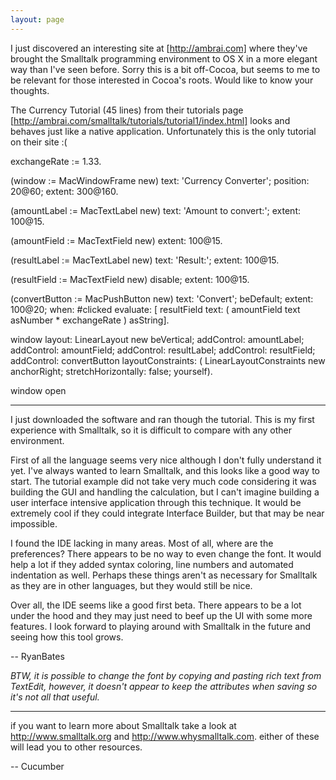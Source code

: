 ```yaml
---
layout: page
---
```





I just discovered an interesting site at [http://ambrai.com] where they've brought the Smalltalk programming environment to OS X in a more elegant way than I've seen before.  Sorry this is a bit off-Cocoa, but seems to me to be relevant for those interested in Cocoa's roots.  Would like to know your thoughts.

The Currency Tutorial (45 lines) from their tutorials page [http://ambrai.com/smalltalk/tutorials/tutorial1/index.html] looks and
behaves just like a native application.  Unfortunately this is the only tutorial on their site :(

    
exchangeRate := 1.33.

(window := MacWindowFrame new)
  text: 'Currency Converter';
  position: 20@60;
  extent: 300@160.

(amountLabel := MacTextLabel new)
  text: 'Amount to convert:';
  extent: 100@15.

(amountField := MacTextField new)
  extent: 100@15.

(resultLabel := MacTextLabel new)
  text: 'Result:';
  extent: 100@15.

(resultField := MacTextField new)
  disable;
  extent: 100@15.

(convertButton := MacPushButton new)
  text: 'Convert';
  beDefault;
  extent: 100@20;
  when: #clicked evaluate: [
    resultField text: (
      amountField text asNumber * exchangeRate
    ) asString].

window
  layout: LinearLayout new beVertical;
  addControl: amountLabel;
  addControl: amountField;
  addControl: resultLabel;
  addControl: resultField;
  addControl: convertButton layoutConstraints: (
    LinearLayoutConstraints new
      anchorRight;
      stretchHorizontally: false;
      yourself).

window open


----

I just downloaded the software and ran though the tutorial. This is my first experience with Smalltalk, so it is difficult to compare with any other environment.

First of all the language seems very nice although I don't fully understand it yet. I've always wanted to learn Smalltalk, and this looks like a good way to start. The tutorial example did not take very much code considering it was building the GUI and handling the calculation, but I can't imagine building a user interface intensive application through this technique. It would be extremely cool if they could integrate Interface Builder, but that may be near impossible.

I found the IDE lacking in many areas. Most of all, where are the preferences? There appears to be no way to even change the font. It would help a lot if they added syntax coloring, line numbers and automated indentation as well. Perhaps these things aren't as necessary for Smalltalk as they are in other languages, but they would still be nice.

Over all, the IDE seems like a good first beta. There appears to be a lot under the hood and they may just need to beef up the UI with some more features. I look forward to playing around with Smalltalk in the future and seeing how this tool grows.

-- RyanBates

*BTW, it is possible to change the font by copying and pasting rich text from TextEdit, however, it doesn't appear to keep the attributes when saving so it's not all that useful.*

----

if you want to learn more about Smalltalk take a look at  http://www.smalltalk.org  and  http://www.whysmalltalk.com.  either of these will lead you to other resources.

-- Cucumber
